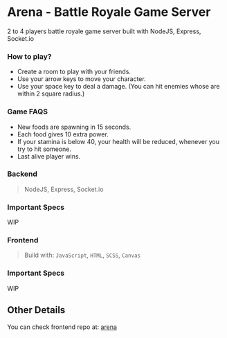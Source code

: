 # Arena - Battle Royale Game Server

2 to 4 players battle royale game server built with NodeJS, Express, Socket.io

### How to play?

- Create a room to play with your friends.
- Use your arrow keys to move your character.
- Use your space key to deal a damage. (You can hit enemies whose are within 2 square radius.)

### Game FAQS

- New foods are spawning in 15 seconds.
- Each food gives 10 extra power.
- If your stamina is below 40, your health will be reduced, whenever you try to hit someone.
- Last alive player wins.

### Backend

> NodeJS, Express, Socket.io

### Important Specs

WIP

### Frontend

> Build with: `JavaScript`, `HTML`, `SCSS`, `Canvas`

### Important Specs

WIP

## Other Details

You can check frontend repo at: [arena](https://github.com/buraksaraloglu/arena)
